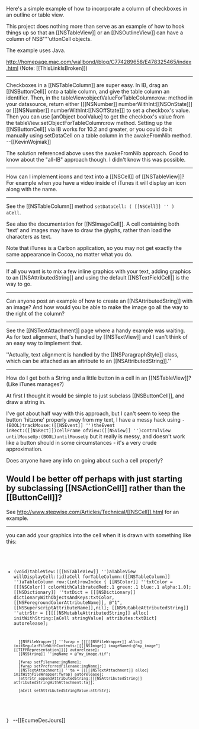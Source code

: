 Here's a simple example of how to incorporate a column of checkboxes in an outline or table view.

This project does nothing more than serve as an example of how to hook things up so that an [[NSTableView]] or an [[NSOutlineView]] can have a column of NSB''''uttonCell objects.

The example uses Java.

http://homepage.mac.com/wallbond/iblog/C774289658/E478325465/index.html  (Note: [[ThisLinkIsBroken]])

----

Checkboxes in a [[NSTableColumn]] are super easy. In IB, drag an [[NSButtonCell]] onto a table column, and give the table column an identifier. Then, in the tableView:objectValueForTableColumn:row: method in your datasource, return either [[[NSNumber]] numberWithInt:[[NSOnState]]] or [[[NSNumber]] numberWithInt:[[NSOffState]]] to set a checkbox's value. Then you can use [anObject boolValue] to get the checkbox's value from the tableView:setObjectForTableColumn:row method. Setting up the [[NSButtonCell]] via IB works for 10.2 and greater, or you could do it manually using setDataCell on a table column in the awakeFromNib method. --[[KevinWojniak]]

The solution referenced above uses the awakeFromNib approach. Good to know about the "all-IB" approach though. I didn't know this
was possible.

----

How can I implement icons and text into a [[NSCell]] of [[NSTableView]]? For example when you have a video inside of iTunes it will display an icon along with the name.

----

See the [[NSTableColumn]] method <code>setDataCell: ( [[NSCell]] '' ) aCell</code>.

See also the documentation for [[NSImageCell]]. A cell containing both 'text' and images may have to draw the glyphs,
rather than load the characters as text.

Note that iTunes is a Carbon application, so you may not get exactly the same appearance in Cocoa, no matter what you do.

----

If all you want is to mix a few inline graphics with your text, adding graphics to an [[NSAttributedString]] and using the default [[NSTextFieldCell]] is the way to go.

----

Can anyone post an example of how to create an [[NSAttributedString]] with an image? And how would you be able to make the image go all the way to the right of the column?

----

See the [[NSTextAttachment]] page where a handy example was waiting.  As for text alignment, that's handled by [[NSTextView]] and I can't think of an easy way to implement that.

''Actually, text alignment is handled by the [[NSParagraphStyle]] class, which can be attached as an attribute to an [[NSAttributedString]].''

----

How do I get both a String and a little button in a cell in an [[NSTableView]]? (Like iTunes manages?)

At first I thought it would be simple to just subclass [[NSButtonCell]], and draw a string in.

I've got about half way with this approach, but I can't seem to keep the button 'hitzone' properly away from my text, I have a messy hack using <code>- (BOOL)trackMouse:([[NSEvent]] '')theEvent inRect:([[NSRect]])cellFrame ofView:([[NSView]] '')controlView untilMouseUp:(BOOL)untilMouseUp</code> but it really is messy, and doesn't work like a button should in some circumstances - it's a very crude approximation.

Does anyone have any info on going about such a cell properly?

Would I be better off perhaps with just starting by subclassing [[NSActionCell]] rather than the [[ButtonCell]]?
----

See http://www.stepwise.com/Articles/Technical/[[NSCell]].html for an example.

----

you can add your graphics into the cell when it is drawn with something like this:
<code>
- (void)tableView:([[NSTableView]] '')aTableView willDisplayCell:(id)aCell forTableColumn:([[NSTableColumn]] '')aTableColumn row:(int)rowIndex
{
	[[NSColor]] ''txtColor = [[[NSColor]] colorWithCalibratedRed:.1 green:.1 blue:.1 alpha:1.0];
		[[NSDictionary]] ''txtDict = [[[NSDictionary]] dictionaryWithObjectsAndKeys:txtColor, [[NSForegroundColorAttributeName]], @"1", [[NSSuperscriptAttributeName]],nil];
		[[NSMutableAttributedString]] ''attrStr = [[[[[NSMutableAttributedString]] alloc]
        initWithString:[aCell stringValue] attributes:txtDict] autorelease];

		[[NSFileWrapper]] ''fwrap = [[[[[NSFileWrapper]] alloc] initRegularFileWithContents:[[[[NSImage]] imageNamed:@"my_image"] [[TIFFRepresentation]]]] autorelease];
		[[NSString]] ''imgName = @"my_image.tif";
		
		[fwrap setFilename:imgName];
		[fwrap setPreferredFilename:imgName];
		[[NSTextAttachment]] ''ta = [[[[[NSTextAttachment]] alloc] initWithFileWrapper:fwrap] autorelease];
		[attrStr appendAttributedString:[[[NSAttributedString]] attributedStringWithAttachment:ta]];

		[aCell setAttributedStringValue:attrStr];		
}
</code>
--[[EcumeDesJours]]